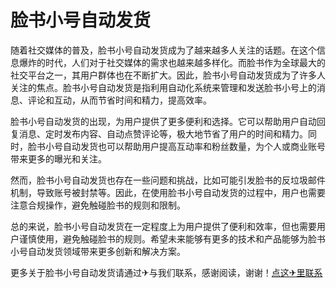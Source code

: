 # 脸书小号自动发货

随着社交媒体的普及，脸书小号自动发货成为了越来越多人关注的话题。在这个信息爆炸的时代，人们对于社交媒体的需求也越来越多样化。而脸书作为全球最大的社交平台之一，其用户群体也在不断扩大。因此，脸书小号自动发货成为了许多人关注的焦点。脸书小号自动发货是指利用自动化系统来管理和发送脸书小号上的消息、评论和互动，从而节省时间和精力，提高效率。

脸书小号自动发货的出现，为用户提供了更多便利和选择。它可以帮助用户自动回复消息、定时发布内容、自动点赞评论等，极大地节省了用户的时间和精力。同时，脸书小号自动发货也可以帮助用户提高互动率和粉丝数量，为个人或商业账号带来更多的曝光和关注。

然而，脸书小号自动发货也存在一些问题和挑战，比如可能引发脸书的反垃圾邮件机制，导致账号被封禁等。因此，在使用脸书小号自动发货的过程中，用户也需要注意合规操作，避免触碰脸书的规则和限制。

总的来说，脸书小号自动发货在一定程度上为用户提供了便利和效率，但也需要用户谨慎使用，避免触碰脸书的规则。希望未来能够有更多的技术和产品能够为脸书小号自动发货领域带来更多创新和解决方案。

更多关于脸书小号自动发货请通过✈与我们联系，感谢阅读，谢谢！[点这✈里联系](https://acc.k02.cc)